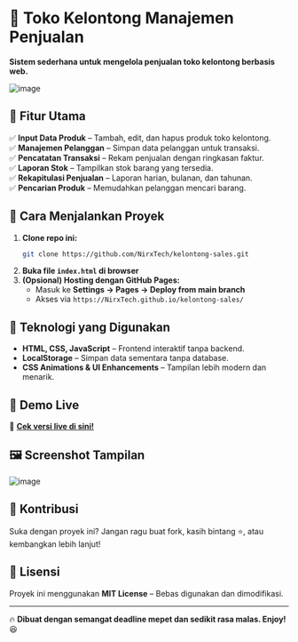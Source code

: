 # 🛒 Toko Kelontong Manajemen Penjualan
**Sistem sederhana untuk mengelola penjualan toko kelontong berbasis web.**

![image](https://github.com/user-attachments/assets/bd65e6ef-64c8-4fd7-8f3e-8fbe1ea894ba)

## 📌 Fitur Utama
✅ **Input Data Produk** – Tambah, edit, dan hapus produk toko kelontong.  
✅ **Manajemen Pelanggan** – Simpan data pelanggan untuk transaksi.  
✅ **Pencatatan Transaksi** – Rekam penjualan dengan ringkasan faktur.  
✅ **Laporan Stok** – Tampilkan stok barang yang tersedia.  
✅ **Rekapitulasi Penjualan** – Laporan harian, bulanan, dan tahunan.  
✅ **Pencarian Produk** – Memudahkan pelanggan mencari barang.  

## 🚀 Cara Menjalankan Proyek
1. **Clone repo ini:**  
   ```bash
   git clone https://github.com/NirxTech/kelontong-sales.git
   ```
2. **Buka file `index.html` di browser**  
3. **(Opsional) Hosting dengan GitHub Pages:**  
   - Masuk ke **Settings → Pages → Deploy from main branch**  
   - Akses via `https://NirxTech.github.io/kelontong-sales/`  

## 🎨 Teknologi yang Digunakan
- **HTML, CSS, JavaScript** – Frontend interaktif tanpa backend.
- **LocalStorage** – Simpan data sementara tanpa database.
- **CSS Animations & UI Enhancements** – Tampilan lebih modern dan menarik.

## 🎯 Demo Live
🚀 **[Cek versi live di sini!](https://NirxTech.github.io/kelontong-sales/)**

## 🖼️ Screenshot Tampilan
![image](https://github.com/user-attachments/assets/bd65e6ef-64c8-4fd7-8f3e-8fbe1ea894ba)


## 🤝 Kontribusi
Suka dengan proyek ini? Jangan ragu buat fork, kasih bintang ⭐, atau kembangkan lebih lanjut!

## 📄 Lisensi
Proyek ini menggunakan **MIT License** – Bebas digunakan dan dimodifikasi.

---
🔥 **Dibuat dengan semangat deadline mepet dan sedikit rasa malas. Enjoy!** 😆

